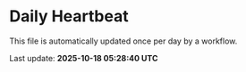 # Daily Heartbeat
This file is automatically updated once per day by a workflow.

Last update: **2025-10-18 05:28:40 UTC**
